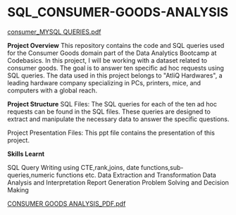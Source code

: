 # SQL_CONSUMER-GOODS-ANALYSIS

[consumer_MYSQL QUERIES.pdf](https://github.com/user-attachments/files/17071528/consumer_MYSQL.QUERIES.pdf)

**Project Overview**
This repository contains the code and SQL queries used for the Consumer Goods domain part of the Data Analytics Bootcamp at Codebasics. In this project, I will be working with a dataset related to consumer goods. The goal is to answer ten specific ad hoc requests using SQL queries. The data used in this project belongs to "AtliQ Hardwares", a leading hardware company specializing in PCs, printers, mice, and computers with a global reach.

**Project Structure**
SQL Files: The SQL queries for each of the ten ad hoc requests can be found in the SQL files. These queries are designed to extract and manipulate the necessary data to answer the specific questions.

Project Presentation Files: This ppt file contains the presentation of this project.

**Skills Learnt**

SQL Query Writing using CTE,rank,joins, date functions,sub-queries,numeric functions etc.
Data Extraction and Transformation
Data Analysis and Interpretation
Report Generation
Problem Solving and Decision Making

[CONSUMER GOODS ANALYSIS_PDF.pdf](https://github.com/user-attachments/files/17071212/CONSUMER.GOODS.ANALYSIS_PDF.pdf)
